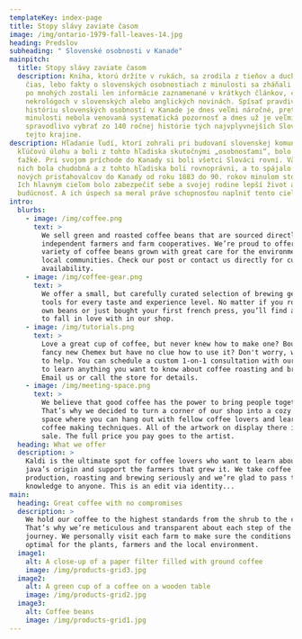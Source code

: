 ```yaml
---
templateKey: index-page
title: Stopy slávy zaviate časom
image: /img/ontario-1979-fall-leaves-14.jpg
heading: Predslov
subheading: " Slovenské osobnosti v Kanade"
mainpitch:
  title: Stopy slávy zaviate časom
  description: Kniha, ktorú držíte v rukách, sa zrodila z tieňov a duchov dávnych
    čias, lebo fakty o slovenských osobnostiach z minulosti sa zháňali ťažko a
    po mnohých zostali len informácie zaznamenané v krátkych článkov, či
    nekrológoch v slovenských alebo anglických novinách. Spísať pravdivú
    históriu slovenských osobností v Kanade je dnes veľmi náročné, pretože im v
    minulosti nebola venovaná systematická pozornosť a dnes už je veľmi ťažko
    spravodlivo vybrať zo 140 ročnej histórie tých najvplyvnejších Slovákov v
    tejto krajine.
description: Hľadanie ľudí, ktorí zohrali pri budovaní slovenskej komunity
  kľúčovú úlohu a boli z tohto hľadiska skutočnými „osobnosťami“, bolo veľmi
  ťažké. Pri svojom príchode do Kanady si boli všetci Slováci rovní. Väčšina z
  nich bola chudobná a z tohto hľadiska boli rovnoprávni, a to spájalo väčšinu
  nových prisťahovalcov do Kanady od roku 1883 do 90. rokov minulom storočia.
  Ich hlavným cieľom bolo zabezpečiť sebe a svojej rodine lepší život a
  budúcnosť. A ich úspech sa meral práve schopnosťou naplniť tento cieľ.
intro:
  blurbs:
    - image: /img/coffee.png
      text: >
        We sell green and roasted coffee beans that are sourced directly from
        independent farmers and farm cooperatives. We’re proud to offer a
        variety of coffee beans grown with great care for the environment and
        local communities. Check our post or contact us directly for current
        availability.
    - image: /img/coffee-gear.png
      text: >
        We offer a small, but carefully curated selection of brewing gear and
        tools for every taste and experience level. No matter if you roast your
        own beans or just bought your first french press, you’ll find a gadget
        to fall in love with in our shop.
    - image: /img/tutorials.png
      text: >
        Love a great cup of coffee, but never knew how to make one? Bought a
        fancy new Chemex but have no clue how to use it? Don't worry, we’re here
        to help. You can schedule a custom 1-on-1 consultation with our baristas
        to learn anything you want to know about coffee roasting and brewing.
        Email us or call the store for details.
    - image: /img/meeting-space.png
      text: >
        We believe that good coffee has the power to bring people together.
        That’s why we decided to turn a corner of our shop into a cozy meeting
        space where you can hang out with fellow coffee lovers and learn about
        coffee making techniques. All of the artwork on display there is for
        sale. The full price you pay goes to the artist.
  heading: What we offer
  description: >
    Kaldi is the ultimate spot for coffee lovers who want to learn about their
    java’s origin and support the farmers that grew it. We take coffee
    production, roasting and brewing seriously and we’re glad to pass that
    knowledge to anyone. This is an edit via identity...
main:
  heading: Great coffee with no compromises
  description: >
    We hold our coffee to the highest standards from the shrub to the cup.
    That’s why we’re meticulous and transparent about each step of the coffee’s
    journey. We personally visit each farm to make sure the conditions are
    optimal for the plants, farmers and the local environment.
  image1:
    alt: A close-up of a paper filter filled with ground coffee
    image: /img/products-grid3.jpg
  image2:
    alt: A green cup of a coffee on a wooden table
    image: /img/products-grid2.jpg
  image3:
    alt: Coffee beans
    image: /img/products-grid1.jpg
---
```

